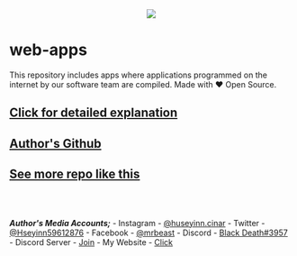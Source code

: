 <div align="center">
  <picture>
    <source media="(prefers-color-scheme: dark)" srcset="https://socialify.git.ci/Huseyin-Cinar/web-apps/image?description=1&font=Raleway&forks=1&issues=1&owner=0&pulls=1&pattern=Solid&stargazers=1&theme=Dark">
    <img src="https://socialify.git.ci/Huseyin-Cinar/web-apps/image?description=1&font=Raleway&forks=1&issues=1&owner=0&pulls=1&pattern=Solid&stargazers=1&theme=Light">
  </picture>
</div>

# web-apps
This repository includes apps where applications programmed on the internet by our software team are compiled. Made with ❤️ Open Source.


## [Click for detailed explanation](https://futuree.netlify.app/kodlama)

## [Author's Github](https://github.com/Huseyin-Cinar)

## [See more repo like this](https://github.com/Huseyin-Cinar?tab=repositories)
<br><br>

***Author's Media Accounts;***
     - Instagram
       - [@huseyinn.cinar](https://instagram.com/huseyinn.cinar)
     - Twitter
       - [@Hseyinn59612876](https://twitter.com/Hseyinn59612876)
     - Facebook
       - [@mrbeast](https://facebook.com/mrbeast6000)
     - Discord
       - [Black Death#3957](https://discord.com/users/782246367204605953)
    - Discord Server
       - [Join](https://futuree.netlify.app/dc)
     - My Website
       - [Click](https://futuree.netlify.app/en)
